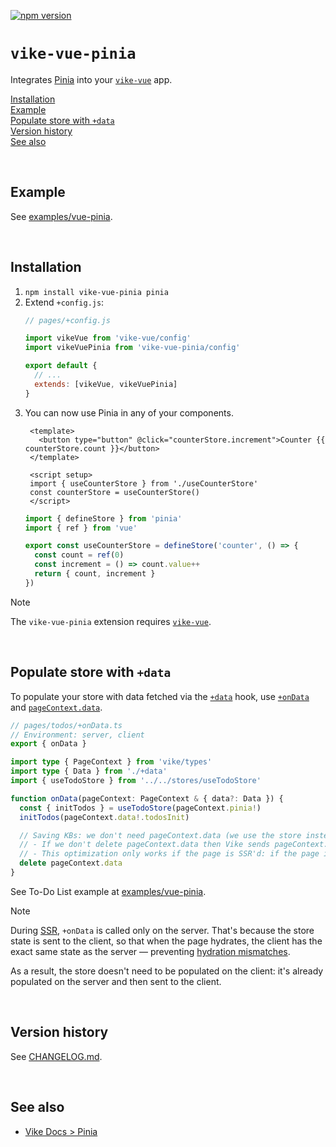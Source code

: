 <!-- WARNING: keep links absolute in this file so they work on NPM too -->

[![npm version](https://img.shields.io/npm/v/vike-vue-pinia)](https://www.npmjs.com/package/vike-vue-pinia)

# `vike-vue-pinia`

Integrates [Pinia](https://pinia.vuejs.org) into your [`vike-vue`](https://vike.dev/vike-vue) app.

[Installation](#installation)  
[Example](#example)  
[Populate store with `+data`](#populate-store-with-data)  
[Version history](#version-history)  
[See also](#see-also)  

<br/>

## Example

See [examples/vue-pinia](https://github.com/vikejs/vike-vue/tree/main/examples/vue-pinia).

<br/>

## Installation

1. `npm install vike-vue-pinia pinia`
2. Extend `+config.js`:
   ```js
   // pages/+config.js

   import vikeVue from 'vike-vue/config'
   import vikeVuePinia from 'vike-vue-pinia/config'

   export default {
     // ...
     extends: [vikeVue, vikeVuePinia]
   }
   ```
3. You can now use Pinia in any of your components.
   ```vue
    <template>
      <button type="button" @click="counterStore.increment">Counter {{ counterStore.count }}</button>
    </template>

    <script setup>
    import { useCounterStore } from './useCounterStore'
    const counterStore = useCounterStore()
    </script>
    ```
    ```js
    import { defineStore } from 'pinia'
    import { ref } from 'vue'

    export const useCounterStore = defineStore('counter', () => {
      const count = ref(0)
      const increment = () => count.value++
      return { count, increment }
    })
    ```

> [!NOTE]
> The `vike-vue-pinia` extension requires [`vike-vue`](https://vike.dev/vike-vue).

<br/>

## Populate store with `+data`

To populate your store with data fetched via the [`+data`](https://vike.dev/data) hook, use [`+onData`](https://vike.dev/onData) and [`pageContext.data`](https://vike.dev/pageContext#data).

```ts
// pages/todos/+onData.ts
// Environment: server, client
export { onData }

import type { PageContext } from 'vike/types'
import type { Data } from './+data'
import { useTodoStore } from '../../stores/useTodoStore'

function onData(pageContext: PageContext & { data?: Data }) {
  const { initTodos } = useTodoStore(pageContext.pinia!)
  initTodos(pageContext.data!.todosInit)

  // Saving KBs: we don't need pageContext.data (we use the store instead)
  // - If we don't delete pageContext.data then Vike sends pageContext.data to the client-side
  // - This optimization only works if the page is SSR'd: if the page is pre-rendered then don't do this
  delete pageContext.data
}
```

See To-Do List example at [examples/vue-pinia](https://github.com/vikejs/vike-vue/tree/main/examples/vue-pinia).

> [!NOTE]
> During [SSR](https://vike.dev/ssr), `+onData` is called only on the server. That's because the store state is sent to the client, so that when the page hydrates, the client has the exact same state as the server — preventing [hydration mismatches](https://vike.dev/hydration-mismatch).
>
> As a result, the store doesn't need to be populated on the client: it's already populated on the server and then sent to the client.

<br/>

## Version history

See [CHANGELOG.md](https://github.com/vikejs/vike-vue/blob/main/packages/vike-vue-pinia/CHANGELOG.md).

<br/>

## See also

- [Vike Docs > Pinia](https://vike.dev/pinia)
